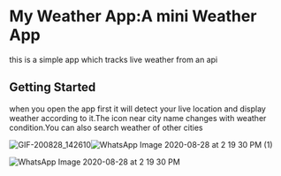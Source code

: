 # My Weather App:A mini Weather App

this is a simple app which tracks live weather from an api

## Getting Started

when you open the app first it will detect your live location and display weather according to it.The icon near city name changes with weather condition.You can also search weather of other cities

![GIF-200828_142610](https://user-images.githubusercontent.com/68217907/91604147-c26ef900-e98b-11ea-95cc-13d950230ff3.gif)![WhatsApp Image 2020-08-28 at 2 19 30 PM (1)](https://user-images.githubusercontent.com/68217907/91542539-a5aad500-e93b-11ea-8b13-66a895653c05.jpeg)


![WhatsApp Image 2020-08-28 at 2 19 30 PM](https://user-images.githubusercontent.com/68217907/91542847-edc9f780-e93b-11ea-92af-f6a991d6c6dc.jpeg)

